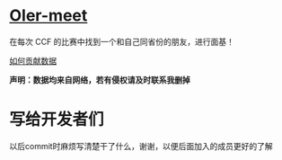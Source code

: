 # [OIer-meet](https://www.oier-meet.tk)

在每次 CCF 的比赛中找到一个和自己同省份的朋友，进行面基！

[如何贡献数据](https://www.oier-meet.tk/#how-con)

**声明：数据均来自网络，若有侵权请及时联系我删掉**

# 写给开发者们

以后commit时麻烦写清楚干了什么，谢谢，以便后面加入的成员更好的了解
